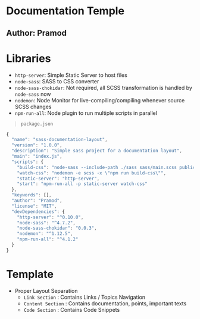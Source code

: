 # Documentation Temple

## Author: Pramod

# Libraries
- `http-server`: Simple Static Server to host files
- `node-sass`: SASS to CSS converter
- `node-sass-chokidar`: Not required, all SCSS transformation is handled by `node-sass` now
- `nodemon`: Node Monitor for live-compiling/compiling whenever source SCSS changes
- `npm-run-all`: Node plugin to run multiple scripts in parallel

> `package.json`

```js
{
  "name": "sass-documentation-layout",
  "version": "1.0.0",
  "description": "Simple sass project for a documentation layout",
  "main": "index.js",
  "scripts": {
    "build-css": "node-sass --include-path ./sass sass/main.scss public/css/styles.css",
    "watch-css": "nodemon -e scss -x \"npm run build-css\"",
    "static-server": "http-server",
    "start": "npm-run-all -p static-server watch-css"
  },
  "keywords": [],
  "author": "Pramod",
  "license": "MIT",
  "devDependencies": {
    "http-server": "^0.10.0",
    "node-sass": "^4.7.2",
    "node-sass-chokidar": "0.0.3",
    "nodemon": "^1.12.5",
    "npm-run-all": "^4.1.2"
  }
}
```

# Template
- Proper Layout Separation 
    - `Link Section` : Contains Links / Topics Navigation
    - `Content Section` : Contains documentation, points, important texts
    - `Code Section` : Contains Code Snippets

